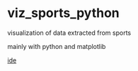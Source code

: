 # viz_sports_python
visualization of data extracted from sports

mainly with python and matplotlib


[ide](realAndxGCalc_tab/README.md)
